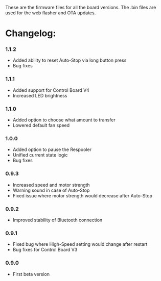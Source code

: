 These are the firmware files for all the board versions. The .bin files are used for the web flasher and OTA updates.

# Changelog:

### 1.1.2
- Added ability to reset Auto-Stop via long button press
- Bug fixes

### 1.1.1
- Added support for Control Board V4
- Increased LED brightness

### 1.1.0
- Added option to choose what amount to transfer
- Lowered default fan speed

### 1.0.0
- Added option to pause the Respooler
- Unified current state logic
- Bug fixes

### 0.9.3
- Increased speed and motor strength
- Warning sound in case of Auto-Stop
- Fixed issue where motor strength would decrease after Auto-Stop

### 0.9.2
- Improved stability of Bluetooth connection
  
### 0.9.1
- Fixed bug where High-Speed setting would change after restart
- Bug fixes for Control Board V3
  
### 0.9.0
- First beta version

